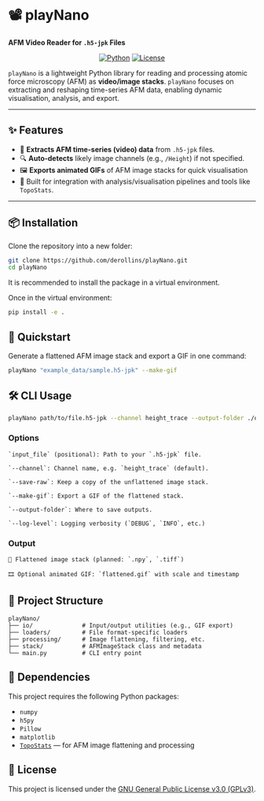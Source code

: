# 📽️ playNano

**AFM Video Reader for `.h5-jpk` Files**

<div align="center">

[![Python](https://img.shields.io/badge/python-3.10%2B-blue)](https://www.python.org/)
[![License](https://img.shields.io/badge/license-GPLv3-blue)](LICENSE)

</div>

`playNano` is a lightweight Python library for reading and processing atomic force microscopy (AFM) as **video/image stacks**. `playNano` focuses on extracting and reshaping time-series AFM data, enabling dynamic visualisation, analysis, and export.

---

## ✨ Features

- 📂 **Extracts AFM time-series (video) data** from `.h5-jpk` files.
- 🔍 **Auto-detects** likely image channels (e.g., `/Height`) if not specified.
- 🖼️ **Exports animated GIFs** of AFM image stacks for quick visualisation
- 🧠 Built for integration with analysis/visualisation pipelines and tools like `TopoStats`.

---

## 📦 Installation

Clone the repository into a new folder:

```bash
git clone https://github.com/derollins/playNano.git
cd playNano
```

It is recommended to install the package in a virtual environment.

Once in the virtual environment:

```bash
pip install -e .
```

## 🚀 Quickstart
Generate a flattened AFM image stack and export a GIF in one command:
```bash
playNano "example_data/sample.h5-jpk" --make-gif
```
## 🛠️ CLI Usage

```bash
playNano path/to/file.h5-jpk --channel height_trace --output-folder ./output --save-raw --make-gif --log-level DEBUG
```

### Options

    `input_file` (positional): Path to your `.h5-jpk` file.

    `--channel`: Channel name, e.g. `height_trace` (default).

    `--save-raw`: Keep a copy of the unflattened image stack.

    `--make-gif`: Export a GIF of the flattened stack.

    `--output-folder`: Where to save outputs.

    `--log-level`: Logging verbosity (`DEBUG`, `INFO`, etc.)

### Output

    📂 Flattened image stack (planned: `.npy`, `.tiff`)

    🎞️ Optional animated GIF: `flattened.gif` with scale and timestamp

## 📁 Project Structure

```text
playNano/
├── io/              # Input/output utilities (e.g., GIF export)
├── loaders/         # File format-specific loaders
├── processing/      # Image flattening, filtering, etc.
├── stack/           # AFMImageStack class and metadata
└── main.py          # CLI entry point
```

## 🧩 Dependencies

This project requires the following Python packages:

- `numpy` 
- `h5py` 
- `Pillow`
- `matplotlib`
- [`TopoStats`](https://github.com/AFM-SPM/TopoStats/) — for AFM image flattening and processing

## 📜 License

This project is licensed under the [GNU General Public License v3.0 (GPLv3)](https://www.gnu.org/licenses/gpl-3.0.html).
